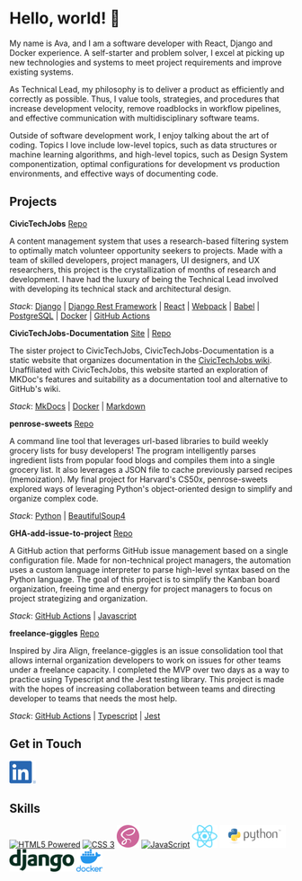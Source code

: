 <!--
**Aveline-art/Aveline-art** is a ✨ _special_ ✨ repository because its `README.md` (this file) appears on your GitHub profile.

Here are some ideas to get you started:

### Hi there 👋

- 🔭 I’m currently working on ...
- 🌱 I’m currently learning ...
- 👯 I’m looking to collaborate on ...
- 🤔 I’m looking for help with ...
- 💬 Ask me about ...
- 📫 How to reach me: ...
- 😄 Pronouns: ...
- ⚡ Fun fact: ...
-->

# Hello, world! 👋

My name is Ava, and I am a software developer with React, Django and Docker experience. A self-starter and problem solver, I excel at picking up new technologies and systems to meet project requirements and improve existing systems.

As Technical Lead, my philosophy is to deliver a product as efficiently and correctly as possible. Thus, I value tools, strategies, and procedures that increase development velocity, remove roadblocks in workflow pipelines, and effective communication with multidisciplinary software teams.

Outside of software development work, I enjoy talking about the art of coding. Topics I love include low-level topics, such as data structures or machine learning algorithms, and high-level topics, such as Design System componentization, optimal configurations for development vs production environments, and effective ways of documenting code.

## Projects

**CivicTechJobs** [Repo](https://github.com/hackforla/CivicTechJobs)

A content management system that uses a research-based filtering system to optimally match volunteer opportunity seekers to projects. Made with a team of skilled developers, project managers, UI designers, and UX researchers, this project is the crystallization of months of research and development. I have had the luxury of being the Technical Lead involved with developing its technical stack and architectural design.

_Stack_: [Django](https://www.djangoproject.com/) | [Django Rest Framework](https://www.django-rest-framework.org/) | [React](https://reactjs.org/) | [Webpack](https://webpack.js.org/) | [Babel](https://babeljs.io/) | [PostgreSQL](https://www.postgresql.org/) | [Docker](https://www.docker.com/) | [GitHub Actions](https://github.com/features/actions)


**CivicTechJobs-Documentation** [Site](https://aveline-art.github.io/CivicTechJobs-Documentation/) | [Repo](https://github.com/Aveline-art/CivicTechJobs-Documentation)

The sister project to CivicTechJobs, CivicTechJobs-Documentation is a static website that organizes documentation in the [CivicTechJobs wiki](https://github.com/hackforla/CivicTechJobs/wiki). Unaffiliated with CivicTechJobs, this website started an exploration of MKDoc's features and suitability as a documentation tool and alternative to GitHub's wiki.

_Stack_: [MkDocs](https://www.mkdocs.org/) | [Docker](https://www.docker.com/) | [Markdown](https://daringfireball.net/projects/markdown/)

**penrose-sweets** [Repo](https://github.com/Aveline-art/penrose-sweets)

A command line tool that leverages url-based libraries to build weekly grocery lists for busy developers! The program intelligently parses ingredient lists from popular food blogs and compiles them into a single grocery list. It also leverages a JSON file to cache previously parsed recipes (memoization). My final project for Harvard's CS50x, penrose-sweets explored ways of leveraging Python's object-oriented design to simplify and organize complex code.

_Stack_: [Python](https://www.python.org/) | [BeautifulSoup4](https://www.crummy.com/software/BeautifulSoup/bs4/doc/)


**GHA-add-issue-to-project** [Repo](https://github.com/100Automations/GHA-add-issue-to-project)

A GitHub action that performs GitHub issue management based on a single configuration file. Made for non-technical project managers, the automation uses a custom language interpreter to parse high-level syntax based on the Python language. The goal of this project is to simplify the Kanban board organization, freeing time and energy for project managers to focus on project strategizing and organization.

_Stack_: [GitHub Actions](https://github.com/features/actions) | [Javascript](https://nodejs.org/en/)


**freelance-giggles** [Repo](https://github.com/Aveline-art/freelance-giggles)

Inspired by Jira Align, freelance-giggles is an issue consolidation tool that allows internal organization developers to work on issues for other teams under a freelance capacity. I completed the MVP over two days as a way to practice using Typescript and the Jest testing library. This project is made with the hopes of increasing collaboration between teams and directing developer to teams that needs the most help. 

_Stack_: [GitHub Actions](https://github.com/features/actions) | [Typescript](https://www.typescriptlang.org/) | [Jest](https://jestjs.io/)


## Get in Touch

<p align="left">
  <a href="https://www.linkedin.com/in/aveline-art/" target="blank">
    <img src="assets/linkedin-logo.png" title="LinkedIn" alt="LinkedIn" height="40" />
  </a>
 </p>

## Skills

<p align="left">
    <a href="http://www.w3.org/html/logo/"><img src="https://www.w3.org/html/logo/badge/html5-badge-h-solo.png" height="40" alt="HTML5 Powered" title="HTML5 Powered"></a>
    <a href="#"><img src="https://icongr.am/devicon/css3-original.svg?size=128&color=currentColor" title="CSS 3" alt="CSS 3" height="40"/></a>
    <a href="https://sass-lang.com/styleguide/brand"><img src="assets/sass-logo.png" title="Sass" alt="Sass" height="40"/></a>
    <a href="#"><img src="https://icongr.am/devicon/javascript-original.svg?size=128&color=currentColor" title="JavaScript" alt="JavaScript" height="40"/></a>
    <a href="https://github.com/facebook/react"><img src="assets/react-logo.svg" title="ReactJS" alt="ReactJS" height="40"/></a>
    <a href="https://www.python.org/community/logos/"><img src="assets/python-logo.png" title="Python" alt="Python" height="40"/></a>
    <a href="https://www.djangoproject.com/community/logos/"><img src="assets/django-logo.png" title="Django" alt="Django" height="40"/></a>
    <a href="https://www.docker.com/company/newsroom/media-resources"><img src="assets/docker-logo.png" title="Docker" alt="Docker" height="40"/></a>
</p>
